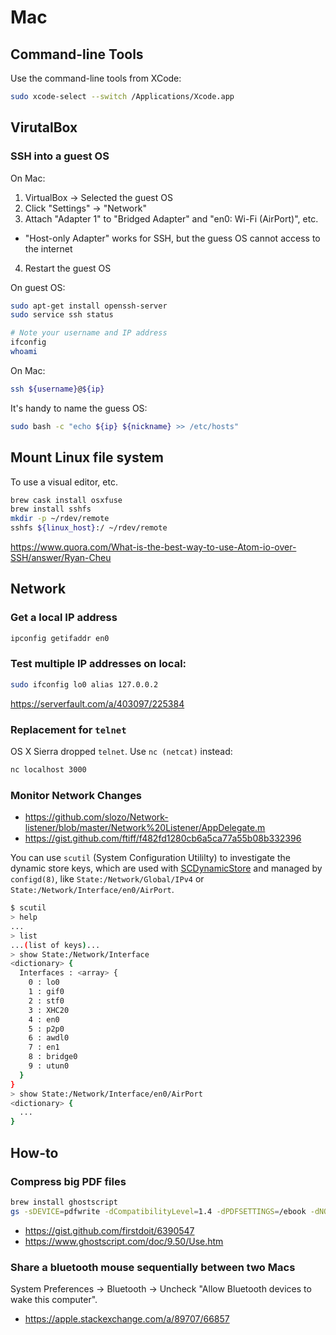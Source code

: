 # Mac

## Command-line Tools

Use the command-line tools from XCode:

```sh
sudo xcode-select --switch /Applications/Xcode.app
```

## VirutalBox

### SSH into a guest OS

On Mac:

1. VirtualBox -> Selected the guest OS
2. Click "Settings" -> "Network"
3. Attach "Adapter 1" to "Bridged Adapter" and "en0: Wi-Fi (AirPort)", etc.
  - "Host-only Adapter" works for SSH, but the guess OS cannot access to the internet
4. Restart the guest OS

On guest OS:

```sh
sudo apt-get install openssh-server
sudo service ssh status

# Note your username and IP address
ifconfig
whoami
```

On Mac:

```sh
ssh ${username}@${ip}
```

It's handy to name the guess OS:

```sh
sudo bash -c "echo ${ip} ${nickname} >> /etc/hosts"
```

## Mount Linux file system

To use a visual editor, etc.

```sh
brew cask install osxfuse
brew install sshfs
mkdir -p ~/rdev/remote
sshfs ${linux_host}:/ ~/rdev/remote
```

https://www.quora.com/What-is-the-best-way-to-use-Atom-io-over-SSH/answer/Ryan-Cheu

## Network

### Get a local IP address

```sh
ipconfig getifaddr en0
```

### Test multiple IP addresses on local:

```sh
sudo ifconfig lo0 alias 127.0.0.2
```

https://serverfault.com/a/403097/225384

### Replacement for `telnet`

OS X Sierra dropped `telnet`. Use `nc (netcat)` instead:

```sh
nc localhost 3000
```

### Monitor Network Changes

- https://github.com/slozo/Network-listener/blob/master/Network%20Listener/AppDelegate.m
- https://gist.github.com/ftiff/f482fd1280cb6a5ca77a55b08b332396

You can use `scutil` (System Configuration Utililty) to investigate the dynamic store keys, which are used with [SCDynamicStore](https://developer.apple.com/documentation/systemconfiguration/scdynamicstore-gb2) and managed by `configd(8)`, like `State:/Network/Global/IPv4` or `State:/Network/Interface/en0/AirPort`.

```sh
$ scutil
> help
...
> list
...(list of keys)...
> show State:/Network/Interface
<dictionary> {
  Interfaces : <array> {
    0 : lo0
    1 : gif0
    2 : stf0
    3 : XHC20
    4 : en0
    5 : p2p0
    6 : awdl0
    7 : en1
    8 : bridge0
    9 : utun0
  }
}
> show State:/Network/Interface/en0/AirPort
<dictionary> {
  ...
}
```

## How-to

### Compress big PDF files

```sh
brew install ghostscript
gs -sDEVICE=pdfwrite -dCompatibilityLevel=1.4 -dPDFSETTINGS=/ebook -dNOPAUSE -dQUIET -dBATCH -sOutputFile=output.pdf input.pdf
```

- https://gist.github.com/firstdoit/6390547
- https://www.ghostscript.com/doc/9.50/Use.htm

### Share a bluetooth mouse sequentially between two Macs

System Preferences -> Bluetooth -> Uncheck "Allow Bluetooth devices to wake this computer".

- https://apple.stackexchange.com/a/89707/66857
